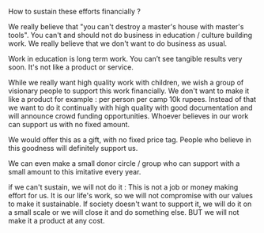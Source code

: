 How to sustain these efforts financially ?

We really believe that "you can't destroy a master's house with master's tools". You can't and should not do business in education / culture building work. We really believe that we don't want to do business as usual.

Work in education is long term work. You can’t see tangible results very soon. It's not like a product or service.

While we really want high quality work with children, we wish a group of visionary people to support this work financially. We don't want to make it like a product for example : per person per camp 10k rupees. Instead of that we want to do it continually with high quality with good documentation and will announce crowd funding opportunities. Whoever believes in our work can support us with no fixed amount.

We would offer this as a gift, with no fixed price tag. People who believe in this goodness will definitely support us.

We can even make a small donor circle / group who can support with a small amount to this imitative every year.

if we can't sustain, we will not do it : This is not a job or money making effort for us. It is our life's work, so we will not compromise with our values to make it sustainable. If society doesn't want to support it, we will do it on a small scale or we will close it and do something else. BUT we will not make it a product at any cost.
 






	